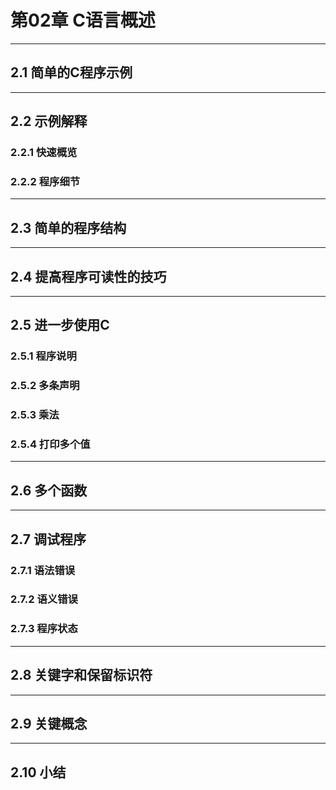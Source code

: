 # 第02章 C语言概述
---
## 2.1 简单的C程序示例
---
## 2.2 示例解释
### 2.2.1 快速概览
### 2.2.2 程序细节
---
## 2.3 简单的程序结构
---
## 2.4 提高程序可读性的技巧
---
## 2.5 进一步使用C
### 2.5.1 程序说明
### 2.5.2 多条声明
### 2.5.3 乘法
### 2.5.4 打印多个值
---
## 2.6 多个函数
---
## 2.7 调试程序
### 2.7.1 语法错误
### 2.7.2 语义错误
### 2.7.3 程序状态
---
## 2.8 关键字和保留标识符
---
## 2.9 关键概念
---
## 2.10 小结
